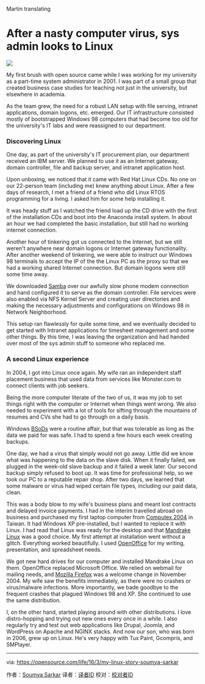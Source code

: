 Martin translating

After a nasty computer virus, sys admin looks to Linux
=======================================================

![](https://opensource.com/sites/default/files/styles/image-full-size/public/images/business/OPENHERE_blue.png?itok=3eqp-7gT)

My first brush with open source came while I was working for my university as a part-time system administrator in 2001. I was part of a small group that created business case studies for teaching not just in the university, but elsewhere in academia.

As the team grew, the need for a robust LAN setup with file serving, intranet applications, domain logons, etc. emerged. Our IT infrastructure consisted mostly of bootstrapped Windows 98 computers that had become too old for the university's IT labs and were reassigned to our department.

### Discovering Linux

One day, as part of the university's IT procurement plan, our department received an IBM server. We planned to use it as an Internet gateway, domain controller, file and backup server, and intranet application host.

Upon unboxing, we noticed that it came with Red Hat Linux CDs. No one on our 22-person team (including me) knew anything about Linux. After a few days of research, I met a friend of a friend who did Linux RTOS programming for a living. I asked him for some help installing it.

It was heady stuff as I watched the friend load up the CD drive with the first of the installation CDs and boot into the Anaconda install system. In about an hour we had completed the basic installation, but still had no working internet connection.

Another hour of tinkering got us connected to the Internet, but we still weren't anywhere near domain logons or Internet gateway functionality. After another weekend of tinkering, we were able to instruct our Windows 98 terminals to accept the IP of the the Linux PC as the proxy so that we had a working shared Internet connection. But domain logons were still some time away.

We downloaded [Samba][1] over our awfully slow phone modem connection and hand configured it to serve as the domain controller. File services were also enabled via NFS Kernel Server and creating user directories and making the necessary adjustments and configurations on Windows 98 in Network Neighborhood.

This setup ran flawlessly for quite some time, and we eventually decided to get started with Intranet applications for timesheet management and some other things. By this time, I was leaving the organization and had handed over most of the sys admin stuff to someone who replaced me.

### A second Linux experience

In 2004, I got into Linux once again. My wife ran an independent staff placement business that used data from services like Monster.com to connect clients with job seekers.

Being the more computer literate of the two of us, it was my job to set things right with the computer or Internet when things went wrong. We also needed to experiment with a lot of tools for sifting through the mountains of resumes and CVs she had to go through on a daily basis.

Windows [BSoDs][2] were a routine affair, but that was tolerable as long as the data we paid for was safe. I had to spend a few hours each week creating backups.

One day, we had a virus that simply would not go away. Little did we know what was happening to the data on the slave disk. When it finally failed, we plugged in the week-old slave backup and it failed a week later. Our second backup simply refused to boot up. It was time for professional help, so we took our PC to a reputable repair shop. After two days, we learned that some malware or virus had wiped certain file types, including our paid data, clean.

This was a body blow to my wife's business plans and meant lost contracts and delayed invoice payments. I had in the interim travelled abroad on business and purchased my first laptop computer from [Computex 2004][3] in Taiwan. It had Windows XP pre-installed, but I wanted to replace it with Linux. I had read that Linux was ready for the desktop and that [Mandrake Linux][4] was a good choice. My first attempt at installation went without a glitch. Everything worked beautifully. I used [OpenOffice][5] for my writing, presentation, and spreadsheet needs.

We got new hard drives for our computer and installed Mandrake Linux on them. OpenOffice replaced Microsoft Office. We relied on webmail for mailing needs, and [Mozilla Firefox][6] was a welcome change in November 2004. My wife saw the benefits immediately, as there were no crashes or virus/malware infections. More importantly, we bade goodbye to the frequent crashes that plagued Windows 98 and XP. She continued to use the same distribution.

I, on the other hand, started playing around with other distributions. I love distro-hopping and trying out new ones every once in a while. I also regularly try and test out web applications like Drupal, Joomla, and WordPress on Apache and NGINX stacks. And now our son, who was born in 2006, grew up on Linux. He's very happy with Tux Paint, Gcompris, and SMPlayer.

--------------------------------------------------------------------------------

via: https://opensource.com/life/16/3/my-linux-story-soumya-sarkar

作者：[Soumya Sarkar][a]
译者：[译者ID](https://github.com/译者ID)
校对：[校对者ID](https://github.com/校对者ID)

[a]: https://opensource.com/users/ssarkarhyd
[1]: https://www.samba.org/
[2]: https://en.wikipedia.org/wiki/Blue_Screen_of_Death
[3]: https://en.wikipedia.org/wiki/Computex_Taipei
[4]: https://en.wikipedia.org/wiki/Mandriva_Linux
[5]: http://www.openoffice.org/
[6]: https://www.mozilla.org/en-US/firefox/new/
